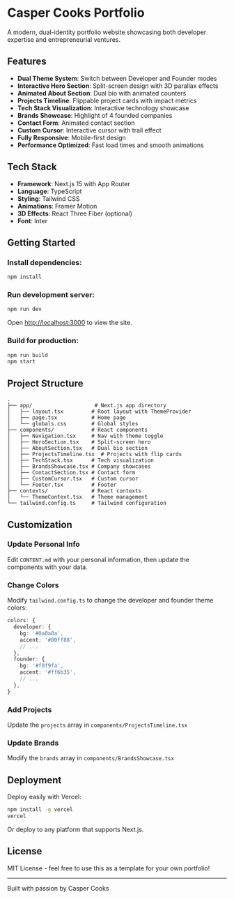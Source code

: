 # Casper Cooks Portfolio

A modern, dual-identity portfolio website showcasing both developer expertise and entrepreneurial ventures.

## Features

- **Dual Theme System**: Switch between Developer and Founder modes
- **Interactive Hero Section**: Split-screen design with 3D parallax effects
- **Animated About Section**: Dual bio with animated counters
- **Projects Timeline**: Flippable project cards with impact metrics
- **Tech Stack Visualization**: Interactive technology showcase
- **Brands Showcase**: Highlight of 4 founded companies
- **Contact Form**: Animated contact section
- **Custom Cursor**: Interactive cursor with trail effect
- **Fully Responsive**: Mobile-first design
- **Performance Optimized**: Fast load times and smooth animations

## Tech Stack

- **Framework**: Next.js 15 with App Router
- **Language**: TypeScript
- **Styling**: Tailwind CSS
- **Animations**: Framer Motion
- **3D Effects**: React Three Fiber (optional)
- **Font**: Inter

## Getting Started

### Install dependencies:

```bash
npm install
```

### Run development server:

```bash
npm run dev
```

Open [http://localhost:3000](http://localhost:3000) to view the site.

### Build for production:

```bash
npm run build
npm start
```

## Project Structure

```
.
├── app/                    # Next.js app directory
│   ├── layout.tsx         # Root layout with ThemeProvider
│   ├── page.tsx           # Home page
│   └── globals.css        # Global styles
├── components/            # React components
│   ├── Navigation.tsx     # Nav with theme toggle
│   ├── HeroSection.tsx    # Split-screen hero
│   ├── AboutSection.tsx   # Dual bio section
│   ├── ProjectsTimeline.tsx  # Projects with flip cards
│   ├── TechStack.tsx      # Tech visualization
│   ├── BrandsShowcase.tsx # Company showcases
│   ├── ContactSection.tsx # Contact form
│   ├── CustomCursor.tsx   # Custom cursor
│   └── Footer.tsx         # Footer
├── contexts/              # React contexts
│   └── ThemeContext.tsx   # Theme management
└── tailwind.config.ts     # Tailwind configuration

```

## Customization

### Update Personal Info

Edit `CONTENT.md` with your personal information, then update the components with your data.

### Change Colors

Modify `tailwind.config.ts` to change the developer and founder theme colors:

```typescript
colors: {
  developer: {
    bg: '#0a0a0a',
    accent: '#00ff88',
    // ...
  },
  founder: {
    bg: '#f8f9fa',
    accent: '#ff6b35',
    // ...
  },
}
```

### Add Projects

Update the `projects` array in `components/ProjectsTimeline.tsx`

### Update Brands

Modify the `brands` array in `components/BrandsShowcase.tsx`

## Deployment

Deploy easily with Vercel:

```bash
npm install -g vercel
vercel
```

Or deploy to any platform that supports Next.js.

## License

MIT License - feel free to use this as a template for your own portfolio!

---

Built with passion by Casper Cooks
